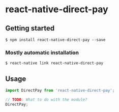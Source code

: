 # react-native-direct-pay

## Getting started

`$ npm install react-native-direct-pay --save`

### Mostly automatic installation

`$ react-native link react-native-direct-pay`

## Usage
```javascript
import DirectPay from 'react-native-direct-pay';

// TODO: What to do with the module?
DirectPay;
```
